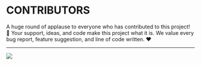 # CONTRIBUTORS

A huge round of applause to everyone who has contributed to this project! 🚀 Your support, ideas, and code make this project what it is. We value every bug report, feature suggestion, and line of code written. ❤️

---

<a href="https://github.com/nicolargo/glances/graphs/contributors">
  <img src="https://contrib.rocks/image?repo=nicolargo/glances" />
</a>

